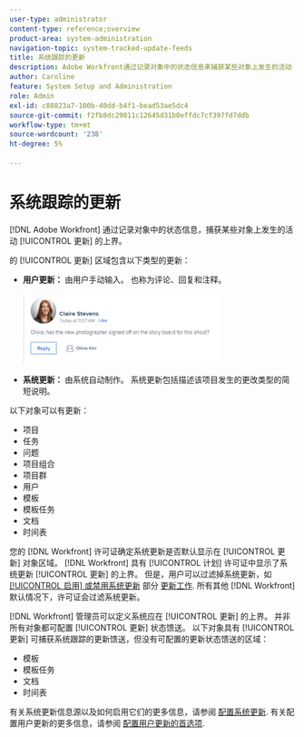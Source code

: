 ```yaml
---
user-type: administrator
content-type: reference;overview
product-area: system-administration
navigation-topic: system-tracked-update-feeds
title: 系统跟踪的更新
description: Adobe Workfront通过记录对象中的状态信息来捕获某些对象上发生的活动 [!UICONTROL 更新] 的上界。
author: Caroline
feature: System Setup and Administration
role: Admin
exl-id: c88823a7-100b-40dd-b4f1-bead53ae5dc4
source-git-commit: f2fb8dc29011c12645d31b0effdc7cf397fd7ddb
workflow-type: tm+mt
source-wordcount: '238'
ht-degree: 5%

---
```


# 系统跟踪的更新

[!DNL Adobe Workfront] 通过记录对象中的状态信息，捕获某些对象上发生的活动 [!UICONTROL 更新] 的上界。

的 [!UICONTROL 更新] 区域包含以下类型的更新：

* **用户更新：** 由用户手动输入。 也称为评论、回复和注释。

   ![](assets/updates-qs-350x125.png)

* **系统更新：** 由系统自动制作。 系统更新包括描述该项目发生的更改类型的简短说明。

   <!--
  DRAFTED IN FLARE:
  Timestamps for system updates are based on your operating system's timezone.
  
  -->

以下对象可以有更新：

* 项目
* 任务
* 问题
* 项目组合
* 项目群
* 用户
* 模板
* 模板任务
* 文档
* 时间表

您的 [!DNL Workfront] 许可证确定系统更新是否默认显示在 [!UICONTROL 更新] 对象区域。 [!DNL Workfront] 具有 [!UICONTROL 计划] 许可证中显示了系统更新 [!UICONTROL 更新] 的上界。 但是，用户可以过滤掉系统更新，如 [[!UICONTROL 启用] 或禁用系统更新](../../../workfront-basics/updating-work-items-and-viewing-updates/update-work.md#enable) 部分 [更新工作](../../../workfront-basics/updating-work-items-and-viewing-updates/update-work.md). 所有其他 [!DNL Workfront] 默认情况下，许可证会过滤系统更新。

[!DNL Workfront] 管理员可以定义系统应在 [!UICONTROL 更新] 的上界。 并非所有对象都可配置 [!UICONTROL 更新] 状态馈送。 以下对象具有 [!UICONTROL 更新] 可捕获系统跟踪的更新馈送，但没有可配置的更新状态馈送的区域：

* 模板
* 模板任务
* 文档
* 时间表

有关系统更新信息源以及如何启用它们的更多信息，请参阅 [配置系统更新](../../../administration-and-setup/set-up-workfront/system-tracked-update-feeds/configure-system-updates.md). 有关配置用户更新的更多信息，请参阅 [配置用户更新的首选项](../../../administration-and-setup/set-up-workfront/system-tracked-update-feeds/configure-preferences-user-updates.md).
